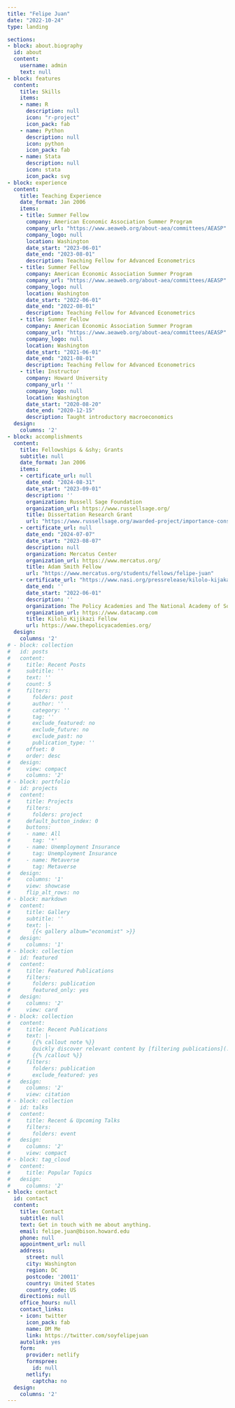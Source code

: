 ```yaml
---
title: "Felipe Juan"
date: "2022-10-24"
type: landing

sections:
- block: about.biography
  id: about
  content:
    username: admin
    text: null
- block: features
  content:
    title: Skills
    items:
    - name: R
      description: null
      icon: "r-project"
      icon_pack: fab
    - name: Python
      description: null
      icon: python
      icon_pack: fab
    - name: Stata
      description: null
      icon: stata
      icon_pack: svg
- block: experience
  content:
    title: Teaching Experience
    date_format: Jan 2006
    items:
    - title: Summer Fellow
      company: American Economic Association Summer Program
      company_url: "https://www.aeaweb.org/about-aea/committees/AEASP"
      company_logo: null
      location: Washington
      date_start: "2023-06-01"
      date_end: "2023-08-01"
      description: Teaching Fellow for Advanced Econometrics
    - title: Summer Fellow
      company: American Economic Association Summer Program
      company_url: "https://www.aeaweb.org/about-aea/committees/AEASP"
      company_logo: null
      location: Washington
      date_start: "2022-06-01"
      date_end: "2022-08-01"
      description: Teaching Fellow for Advanced Econometrics
    - title: Summer Fellow
      company: American Economic Association Summer Program
      company_url: "https://www.aeaweb.org/about-aea/committees/AEASP"
      company_logo: null
      location: Washington
      date_start: "2021-06-01"
      date_end: "2021-08-01"
      description: Teaching Fellow for Advanced Econometrics
    - title: Instructor
      company: Howard University
      company_url: ''
      company_logo: null
      location: Washington
      date_start: "2020-08-20"
      date_end: "2020-12-15"
      description: Taught introductory macroeconomics
  design:
    columns: '2'
- block: accomplishments
  content:
    title: Fellowships & &shy; Grants
    subtitle: null
    date_format: Jan 2006
    items:
    - certificate_url: null
      date_end: "2024-08-31"
      date_start: "2023-09-01"
      description: ''
      organization: Russell Sage Foundation
      organization_url: https://www.russellsage.org/
      title: Dissertation Research Grant
      url: "https://www.russellsage.org/awarded-project/importance-considering-state-eligibility-requirements-equitable-unemployment"
    - certificate_url: null
      date_end: "2024-07-07"
      date_start: "2023-08-07"
      description: null
      organization: Mercatus Center
      organization_url: https://www.mercatus.org/
      title: Adam Smith Fellow
      url: "https://www.mercatus.org/students/fellows/felipe-juan"
    - certificate_url: "https://www.nasi.org/pressrelease/kilolo-kijakazi-fellowship-program-fellows/"
      date_end: ''
      date_start: "2022-06-01"
      description: ''
      organization: The Policy Academies and The National Academy of Social Insurance
      organization_url: https://www.datacamp.com
      title: Kilolo Kijikazi Fellow
      url: https://www.thepolicyacademies.org/
  design:
    columns: '2'
# - block: collection
#   id: posts
#   content:
#     title: Recent Posts
#     subtitle: ''
#     text: ''
#     count: 5
#     filters:
#       folders: post
#       author: ''
#       category: ''
#       tag: ''
#       exclude_featured: no
#       exclude_future: no
#       exclude_past: no
#       publication_type: ''
#     offset: 0
#     order: desc
#   design:
#     view: compact
#     columns: '2'
# - block: portfolio
#   id: projects
#   content:
#     title: Projects
#     filters:
#       folders: project
#     default_button_index: 0
#     buttons:
#     - name: All
#       tag: '*'
#     - name: Unemployment Insurance
#       tag: Unemployment Insurance
#     - name: Metaverse
#       tag: Metaverse
#   design:
#     columns: '1'
#     view: showcase
#     flip_alt_rows: no
# - block: markdown
#   content:
#     title: Gallery
#     subtitle: ''
#     text: |-
#       {{< gallery album="economist" >}}
#   design:
#     columns: '1'
# - block: collection
#   id: featured
#   content:
#     title: Featured Publications
#     filters:
#       folders: publication
#       featured_only: yes
#   design:
#     columns: '2'
#     view: card
# - block: collection
#   content:
#     title: Recent Publications
#     text: |-
#       {{% callout note %}}
#       Quickly discover relevant content by [filtering publications](./publication/).
#       {{% /callout %}}
#     filters:
#       folders: publication
#       exclude_featured: yes
#   design:
#     columns: '2'
#     view: citation
# - block: collection
#   id: talks
#   content:
#     title: Recent & Upcoming Talks
#     filters:
#       folders: event
#   design:
#     columns: '2'
#     view: compact
# - block: tag_cloud
#   content:
#     title: Popular Topics
#   design:
#     columns: '2'
- block: contact
  id: contact
  content:
    title: Contact
    subtitle: null
    text: Get in touch with me about anything.
    email: felipe.juan@bison.howard.edu
    phone: null
    appointment_url: null
    address:
      street: null
      city: Washington
      region: DC
      postcode: '20011'
      country: United States
      country_code: US
    directions: null
    office_hours: null
    contact_links:
    - icon: twitter
      icon_pack: fab
      name: DM Me
      link: https://twitter.com/soyfelipejuan
    autolink: yes
    form:
      provider: netlify
      formspree:
        id: null
      netlify:
        captcha: no
  design:
    columns: '2'
---
```

